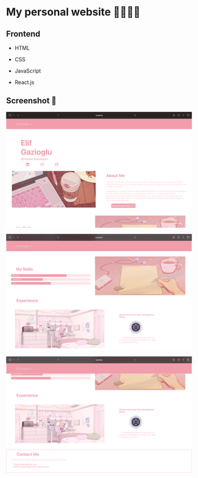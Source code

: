 # My personal website 💁🏻‍♀️🌸

## Frontend

- HTML

- CSS

- JavaScript

- React.js

  
## Screenshot 📸

![Uygulama Ekran Görüntüsü](https://github.com/elifgazioglu/elifgazioglu.com/blob/main/screenshot/Ekran%20Resmi%202023-02-19%2017.16.53.png?raw=true)

![Uygulama Ekran Görüntüsü](https://github.com/elifgazioglu/elifgazioglu.com/blob/main/screenshot/Ekran%20Resmi%202023-02-20%2000.57.22.png?raw=true)

![Uygulama Ekran Görüntüsü](https://github.com/elifgazioglu/elifgazioglu.com/blob/main/screenshot/Ekran%20Resmi%202023-02-20%2000.56.42.png?raw=true)

  
